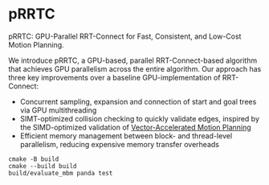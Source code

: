 # pRRTC

pRRTC: GPU-Parallel RRT-Connect for Fast, Consistent, and Low-Cost Motion Planning.

We introduce pRRTC, a GPU-based, parallel RRT-Connect-based algorithm that achieves GPU parallelism across the entire algorithm. Our approach has three key improvements over a baseline GPU-implementation of RRT-Connect: 
- Concurrent sampling, expansion and connection of start and goal trees via GPU multithreading
- SIMT-optimized collision checking to quickly validate edges, inspired by the SIMD-optimized validation of [Vector-Accelerated Motion Planning](https://github.com/KavrakiLab/vamp/tree/main)
- Efficient memory management between block- and thread-level parallelism, reducing expensive memory transfer overheads

```
cmake -B build
cmake --build build
build/evaluate_mbm panda test
```
